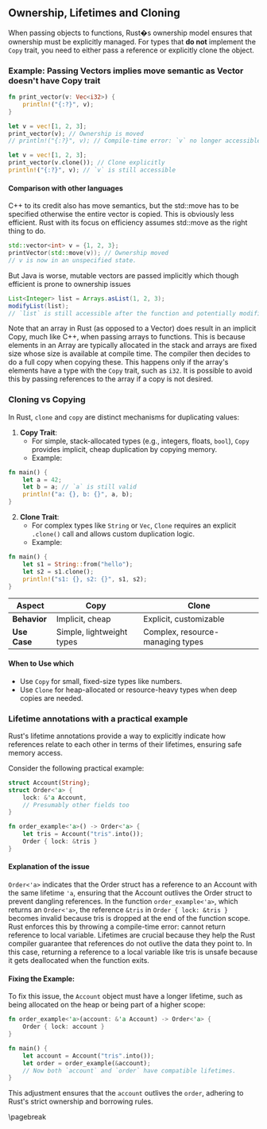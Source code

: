 ## Ownership, Lifetimes and Cloning
When passing objects to functions, Rust�s ownership model ensures that ownership must be explicitly managed. For types that **do not** implement the `Copy` trait, you need to either pass a reference or explicitly clone the object.

### Example:  Passing Vectors implies move semantic as Vector doesn't have Copy trait

```rust
fn print_vector(v: Vec<i32>) {
    println!("{:?}", v);
}

let v = vec![1, 2, 3];
print_vector(v); // Ownership is moved
// println!("{:?}", v); // Compile-time error: `v` no longer accessible

let v = vec![1, 2, 3];
print_vector(v.clone()); // Clone explicitly
println!("{:?}", v); // `v` is still accessible
```

#### Comparison with other languages

C++ to its credit also has move semantics, but the std::move has to be specified otherwise the entire vector is copied. This is obviously less efficient. Rust with its focus on efficiency assumes std::move as the right thing to do.

```cpp
std::vector<int> v = {1, 2, 3};
printVector(std::move(v)); // Ownership moved
// v is now in an unspecified state.
```

But Java is worse, mutable vectors are passed implicitly which though efficient is prone to ownership issues

```java
List<Integer> list = Arrays.asList(1, 2, 3);
modifyList(list);
// `list` is still accessible after the function and potentially modified.
```

Note that an array in Rust (as opposed to a Vector) does result in an implicit Copy, much like C++, when passing arrays to functions. This is because elements in an Array are typically allocated in the stack and arrays are fixed size whose size is available at compile time. The compiler then decides to do a full copy when copying these. This happens only if the array's elements have a type with the `Copy` trait, such as `i32`. It is possible to avoid this by passing references to the array if a copy is not desired.

### Cloning vs Copying

In Rust, `clone` and `copy` are distinct mechanisms for duplicating values:

1. **Copy Trait**:
   - For simple, stack-allocated types (e.g., integers, floats, `bool`), `Copy` provides implicit, cheap duplication by copying memory.
   - Example:

```rust
fn main() {
    let a = 42;
    let b = a; // `a` is still valid
    println!("a: {}, b: {}", a, b);
}
```

2. **Clone Trait**:
   - For complex types like `String` or `Vec`, `Clone` requires an explicit `.clone()` call and allows custom duplication logic.
   - Example:

```rust
fn main() {
    let s1 = String::from("hello");
    let s2 = s1.clone();
    println!("s1: {}, s2: {}", s1, s2);
}
```

| **Aspect**   | **Copy**                  | **Clone**                        |
| ------------ | ------------------------- | -------------------------------- |
| **Behavior** | Implicit, cheap           | Explicit, customizable           |
| **Use Case** | Simple, lightweight types | Complex, resource-managing types |

#### When to Use which

- Use `Copy` for small, fixed-size types like numbers.
- Use `Clone` for heap-allocated or resource-heavy types when deep copies are needed.

### Lifetime annotations with a practical example

Rust's lifetime annotations provide a way to explicitly indicate how references relate to each other in terms of their lifetimes, ensuring safe memory access.

Consider the following practical example:

```rust
struct Account(String);
struct Order<'a> {
    lock: &'a Account,
    // Presumably other fields too
}

fn order_example<'a>() -> Order<'a> {
    let tris = Account("tris".into());
    Order { lock: &tris }
}
```

#### Explanation of the issue

`Order<'a>` indicates that the Order struct has a reference to an Account with the same lifetime `'a`, ensuring that the Account outlives the Order struct to prevent dangling references. In the function `order_example<'a>`, which returns an `Order<'a>`, the reference `&tris` in `Order { lock: &tris }` becomes invalid because tris is dropped at the end of the function scope. Rust enforces this by throwing a compile-time error: cannot return reference to local variable. Lifetimes are crucial because they help the Rust compiler guarantee that references do not outlive the data they point to. In this case, returning a reference to a local variable like tris is unsafe because it gets deallocated when the function exits.

#### Fixing the Example:

To fix this issue, the `Account` object must have a longer lifetime, such as being allocated on the heap or being part of a higher scope:

```rust
fn order_example<'a>(account: &'a Account) -> Order<'a> {
    Order { lock: account }
}

fn main() {
    let account = Account("tris".into());
    let order = order_example(&account);
    // Now both `account` and `order` have compatible lifetimes.
}
```

This adjustment ensures that the `account` outlives the `order`, adhering to Rust's strict ownership and borrowing rules.

\pagebreak
